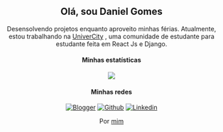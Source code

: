 
<h2 align="center">Olá, sou Daniel Gomes</h2>

<p align="center">Desensolvendo projetos enquanto aproveito minhas férias. Atualmente, estou trabalhando na <a href="https://github.com/danielcerk/UniverCity">UniverCity</a> , uma comunidade de estudante para estudante feita em React Js e Django.</p>

<div align="center">

  #### Minhas estatísticas

  <source
    srcset="https://github-readme-stats.vercel.app/api?username=danielcerk&show_icons=true&theme=dark"
    media="(prefers-color-scheme: dark)"
  />
  <source
    srcset="https://github-readme-stats.vercel.app/api?username=danielcerk&show_icons=true"
    media="(prefers-color-scheme: light), (prefers-color-scheme: no-preference)"
  />
  <img src="https://github-readme-stats.vercel.app/api?username=danielcerk&show_icons=true" />
</picture>
  
</div>

<div align="center">

  #### Minhas redes

  <a href="https://eublog.vercel.app/me/">![Blogger](https://img.shields.io/badge/Blogger-FF5722?style=for-the-badge&logo=blogger&logoColor=white)</a>
   <a href="https://github.com/danielcerk/">![Github](https://img.shields.io/badge/GitHub-000000?style=for-the-badge&logo=github&logoColor=white)</a>
    <a href="https://www.linkedin.com/in/dc-gomes/">![Linkedin](https://img.shields.io/badge/LinkedIn-0077B5?style=for-the-badge&logo=linkedin&logoColor=white)</a>

  <p>Por <a href="https://eublog.vercel.app/me/">mim</a></p>
  
</div>
